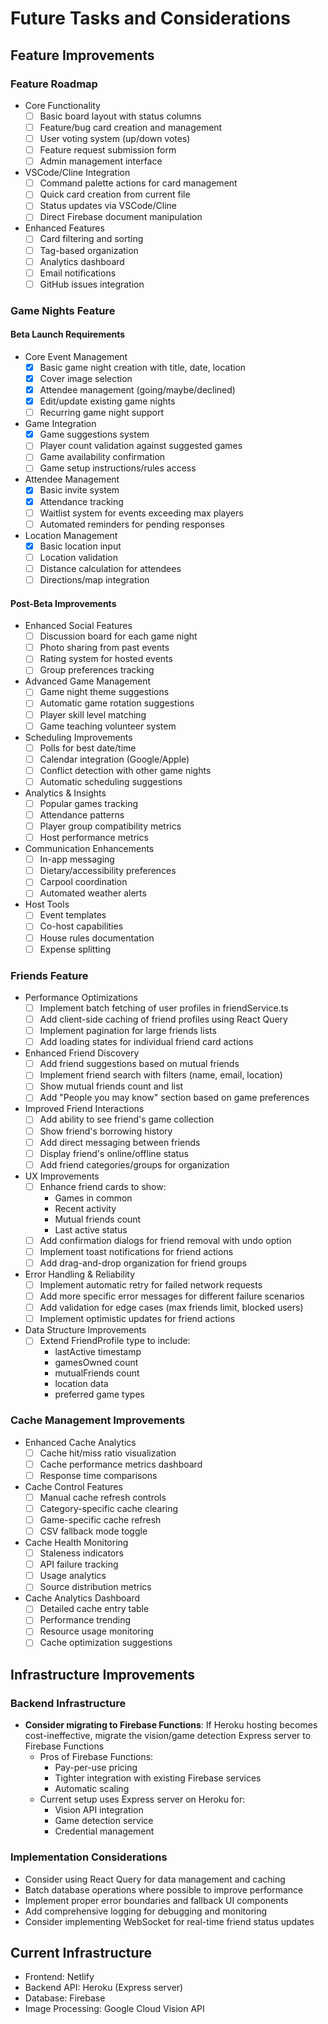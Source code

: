 # Future Tasks and Considerations

## Feature Improvements

### Feature Roadmap
- Core Functionality
  - [ ] Basic board layout with status columns
  - [ ] Feature/bug card creation and management
  - [ ] User voting system (up/down votes)
  - [ ] Feature request submission form
  - [ ] Admin management interface

- VSCode/Cline Integration
  - [ ] Command palette actions for card management
  - [ ] Quick card creation from current file
  - [ ] Status updates via VSCode/Cline
  - [ ] Direct Firebase document manipulation

- Enhanced Features
  - [ ] Card filtering and sorting
  - [ ] Tag-based organization
  - [ ] Analytics dashboard
  - [ ] Email notifications
  - [ ] GitHub issues integration

### Game Nights Feature

#### Beta Launch Requirements

- Core Event Management
  - [x] Basic game night creation with title, date, location
  - [x] Cover image selection
  - [x] Attendee management (going/maybe/declined)
  - [x] Edit/update existing game nights
  - [ ] Recurring game night support

- Game Integration
  - [x] Game suggestions system
  - [ ] Player count validation against suggested games
  - [ ] Game availability confirmation
  - [ ] Game setup instructions/rules access

- Attendee Management
  - [x] Basic invite system
  - [x] Attendance tracking
  - [ ] Waitlist system for events exceeding max players
  - [ ] Automated reminders for pending responses

- Location Management
  - [x] Basic location input
  - [ ] Location validation
  - [ ] Distance calculation for attendees
  - [ ] Directions/map integration

#### Post-Beta Improvements

- Enhanced Social Features
  - [ ] Discussion board for each game night
  - [ ] Photo sharing from past events
  - [ ] Rating system for hosted events
  - [ ] Group preferences tracking

- Advanced Game Management
  - [ ] Game night theme suggestions
  - [ ] Automatic game rotation suggestions
  - [ ] Player skill level matching
  - [ ] Game teaching volunteer system

- Scheduling Improvements
  - [ ] Polls for best date/time
  - [ ] Calendar integration (Google/Apple)
  - [ ] Conflict detection with other game nights
  - [ ] Automatic scheduling suggestions

- Analytics & Insights
  - [ ] Popular games tracking
  - [ ] Attendance patterns
  - [ ] Player group compatibility metrics
  - [ ] Host performance metrics

- Communication Enhancements
  - [ ] In-app messaging
  - [ ] Dietary/accessibility preferences
  - [ ] Carpool coordination
  - [ ] Automated weather alerts

- Host Tools
  - [ ] Event templates
  - [ ] Co-host capabilities
  - [ ] House rules documentation
  - [ ] Expense splitting

### Friends Feature
- Performance Optimizations
  - [ ] Implement batch fetching of user profiles in friendService.ts
  - [ ] Add client-side caching of friend profiles using React Query
  - [ ] Implement pagination for large friends lists
  - [ ] Add loading states for individual friend card actions

- Enhanced Friend Discovery
  - [ ] Add friend suggestions based on mutual friends
  - [ ] Implement friend search with filters (name, email, location)
  - [ ] Show mutual friends count and list
  - [ ] Add "People you may know" section based on game preferences

- Improved Friend Interactions
  - [ ] Add ability to see friend's game collection
  - [ ] Show friend's borrowing history
  - [ ] Add direct messaging between friends
  - [ ] Display friend's online/offline status
  - [ ] Add friend categories/groups for organization

- UX Improvements
  - [ ] Enhance friend cards to show:
    - Games in common
    - Recent activity
    - Mutual friends count
    - Last active status
  - [ ] Add confirmation dialogs for friend removal with undo option
  - [ ] Implement toast notifications for friend actions
  - [ ] Add drag-and-drop organization for friend groups

- Error Handling & Reliability
  - [ ] Implement automatic retry for failed network requests
  - [ ] Add more specific error messages for different failure scenarios
  - [ ] Add validation for edge cases (max friends limit, blocked users)
  - [ ] Implement optimistic updates for friend actions

- Data Structure Improvements
  - [ ] Extend FriendProfile type to include:
    - lastActive timestamp
    - gamesOwned count
    - mutualFriends count
    - location data
    - preferred game types

### Cache Management Improvements
- Enhanced Cache Analytics
  - [ ] Cache hit/miss ratio visualization
  - [ ] Cache performance metrics dashboard
  - [ ] Response time comparisons
  
- Cache Control Features  
  - [ ] Manual cache refresh controls
  - [ ] Category-specific cache clearing
  - [ ] Game-specific cache refresh
  - [ ] CSV fallback mode toggle

- Cache Health Monitoring
  - [ ] Staleness indicators
  - [ ] API failure tracking
  - [ ] Usage analytics
  - [ ] Source distribution metrics

- Cache Analytics Dashboard
  - [ ] Detailed cache entry table
  - [ ] Performance trending
  - [ ] Resource usage monitoring
  - [ ] Cache optimization suggestions

## Infrastructure Improvements

### Backend Infrastructure
- **Consider migrating to Firebase Functions**: If Heroku hosting becomes cost-ineffective, migrate the vision/game detection Express server to Firebase Functions
  - Pros of Firebase Functions:
    - Pay-per-use pricing
    - Tighter integration with existing Firebase services
    - Automatic scaling
  - Current setup uses Express server on Heroku for:
    - Vision API integration
    - Game detection service
    - Credential management

### Implementation Considerations
- Consider using React Query for data management and caching
- Batch database operations where possible to improve performance
- Implement proper error boundaries and fallback UI components
- Add comprehensive logging for debugging and monitoring
- Consider implementing WebSocket for real-time friend status updates

## Current Infrastructure
- Frontend: Netlify
- Backend API: Heroku (Express server)
- Database: Firebase
- Image Processing: Google Cloud Vision API
